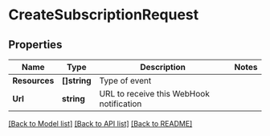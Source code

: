 # CreateSubscriptionRequest

## Properties

Name | Type | Description | Notes
------------ | ------------- | ------------- | -------------
**Resources** | **[]string** | Type of event | 
**Url** | **string** | URL to receive this WebHook notification | 

[[Back to Model list]](../README.md#documentation-for-models) [[Back to API list]](../README.md#documentation-for-api-endpoints) [[Back to README]](../README.md)


